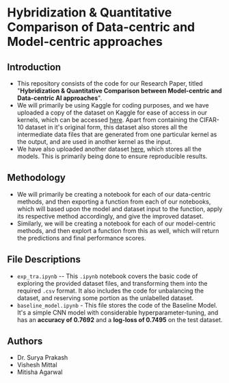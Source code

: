 # Hybridization & Quantitative Comparison of Data-centric and Model-centric approaches

## Introduction
- This repository consists of the code for our Research Paper, titled "**Hybridization & Quantitative Comparison between Model-centric and Data-centric AI approaches**".
- We will primarily be using Kaggle for coding purposes, and we have uploaded a copy of the dataset on Kaggle for ease of access in our kernels, which can be accessed [here](https://www.kaggle.com/dataset/95840441821df30ede490fae5ba502b652d1457ca80f7b8d0f0c1212d9a260f7). Apart from containing the CIFAR-10 dataset in it's original form, this dataset also stores all the intermediate data files that are generated from one particular kernel as the output, and are used in another kernel as the input.
- We have also uploaded another dataset [here](https://www.kaggle.com/datasets/elemento/dcai-rw), which stores all the models. This is primarily being done to ensure reproducible results.

## Methodology
- We will primarily be creating a notebook for each of our data-centric methods, and then exporting a function from each of our notebooks, which will based upon the model and dataset input to the function, apply its respective method accordingly, and give the improved dataset.
- Similarly, we will be creating a notebook for each of our model-centric methods, and then explort a function from this as well, which will return the predictions and final performance scores. 

## File Descriptions
- `exp_tra.ipynb` -- This `.ipynb` notebook covers the basic code of exploring the provided dataset files, and transforming them into the required `.csv` format. It also includes the code for unbalancing the dataset, and reserving some portion as the unlabelled dataset.
- `baseline_model.ipynb` - This file stores the code of the Baseline Model. It's a simple CNN model with considerable hyperparameter-tuning, and has an **accuracy of 0.7692** and a **log-loss of 0.7495** on the test dataset.


## Authors
- Dr. Surya Prakash
- Vishesh Mittal
- Mitisha Agarwal